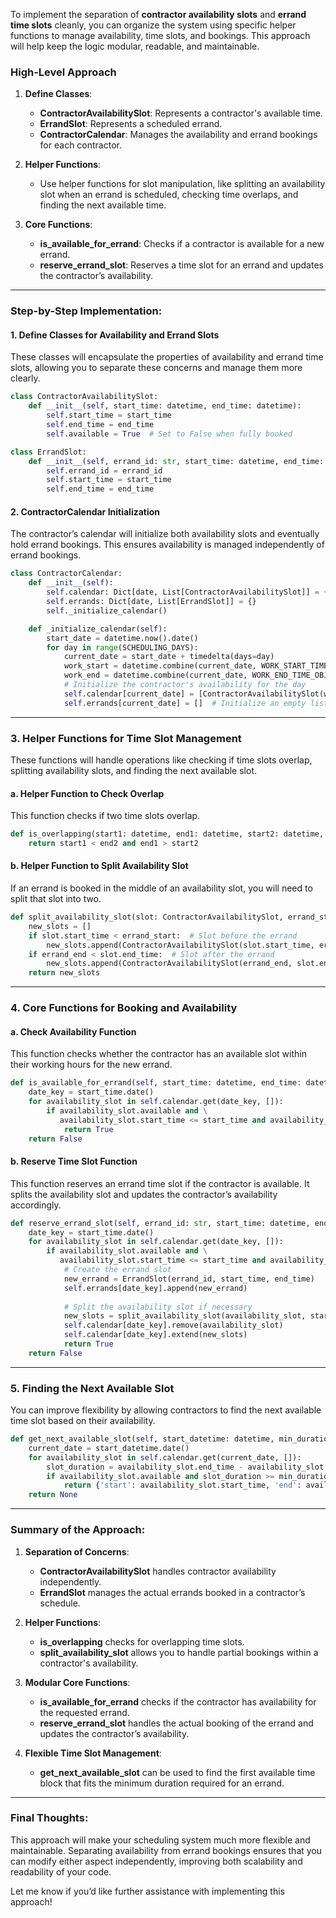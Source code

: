To implement the separation of **contractor availability slots** and **errand time slots** cleanly, you can organize the system using specific helper functions to manage availability, time slots, and bookings. This approach will help keep the logic modular, readable, and maintainable.

### High-Level Approach

1. **Define Classes**:
   - **ContractorAvailabilitySlot**: Represents a contractor's available time.
   - **ErrandSlot**: Represents a scheduled errand.
   - **ContractorCalendar**: Manages the availability and errand bookings for each contractor.

2. **Helper Functions**:
   - Use helper functions for slot manipulation, like splitting an availability slot when an errand is scheduled, checking time overlaps, and finding the next available time.

3. **Core Functions**:
   - **is_available_for_errand**: Checks if a contractor is available for a new errand.
   - **reserve_errand_slot**: Reserves a time slot for an errand and updates the contractor’s availability.

---

### Step-by-Step Implementation:

#### 1. **Define Classes for Availability and Errand Slots**

These classes will encapsulate the properties of availability and errand time slots, allowing you to separate these concerns and manage them more clearly.

```python
class ContractorAvailabilitySlot:
    def __init__(self, start_time: datetime, end_time: datetime):
        self.start_time = start_time
        self.end_time = end_time
        self.available = True  # Set to False when fully booked

class ErrandSlot:
    def __init__(self, errand_id: str, start_time: datetime, end_time: datetime):
        self.errand_id = errand_id
        self.start_time = start_time
        self.end_time = end_time
```

#### 2. **ContractorCalendar Initialization**
The contractor’s calendar will initialize both availability slots and eventually hold errand bookings. This ensures availability is managed independently of errand bookings.

```python
class ContractorCalendar:
    def __init__(self):
        self.calendar: Dict[date, List[ContractorAvailabilitySlot]] = {}
        self.errands: Dict[date, List[ErrandSlot]] = {}
        self._initialize_calendar()

    def _initialize_calendar(self):
        start_date = datetime.now().date()
        for day in range(SCHEDULING_DAYS):
            current_date = start_date + timedelta(days=day)
            work_start = datetime.combine(current_date, WORK_START_TIME_OBJ)
            work_end = datetime.combine(current_date, WORK_END_TIME_OBJ)
            # Initialize the contractor's availability for the day
            self.calendar[current_date] = [ContractorAvailabilitySlot(work_start, work_end)]
            self.errands[current_date] = []  # Initialize an empty list for booked errands
```

---

### 3. **Helper Functions for Time Slot Management**

These functions will handle operations like checking if time slots overlap, splitting availability slots, and finding the next available slot.

#### a. **Helper Function to Check Overlap**
This function checks if two time slots overlap.

```python
def is_overlapping(start1: datetime, end1: datetime, start2: datetime, end2: datetime) -> bool:
    return start1 < end2 and end1 > start2
```

#### b. **Helper Function to Split Availability Slot**
If an errand is booked in the middle of an availability slot, you will need to split that slot into two.

```python
def split_availability_slot(slot: ContractorAvailabilitySlot, errand_start: datetime, errand_end: datetime) -> List[ContractorAvailabilitySlot]:
    new_slots = []
    if slot.start_time < errand_start:  # Slot before the errand
        new_slots.append(ContractorAvailabilitySlot(slot.start_time, errand_start))
    if errand_end < slot.end_time:  # Slot after the errand
        new_slots.append(ContractorAvailabilitySlot(errand_end, slot.end_time))
    return new_slots
```

---

### 4. **Core Functions for Booking and Availability**

#### a. **Check Availability Function**
This function checks whether the contractor has an available slot within their working hours for the new errand.

```python
def is_available_for_errand(self, start_time: datetime, end_time: datetime) -> bool:
    date_key = start_time.date()
    for availability_slot in self.calendar.get(date_key, []):
        if availability_slot.available and \
           availability_slot.start_time <= start_time and availability_slot.end_time >= end_time:
            return True
    return False
```

#### b. **Reserve Time Slot Function**
This function reserves an errand time slot if the contractor is available. It splits the availability slot and updates the contractor’s availability accordingly.

```python
def reserve_errand_slot(self, errand_id: str, start_time: datetime, end_time: datetime) -> bool:
    date_key = start_time.date()
    for availability_slot in self.calendar.get(date_key, []):
        if availability_slot.available and \
           availability_slot.start_time <= start_time and availability_slot.end_time >= end_time:
            # Create the errand slot
            new_errand = ErrandSlot(errand_id, start_time, end_time)
            self.errands[date_key].append(new_errand)
            
            # Split the availability slot if necessary
            new_slots = split_availability_slot(availability_slot, start_time, end_time)
            self.calendar[date_key].remove(availability_slot)
            self.calendar[date_key].extend(new_slots)
            return True
    return False
```

---

### 5. **Finding the Next Available Slot**
You can improve flexibility by allowing contractors to find the next available time slot based on their availability.

```python
def get_next_available_slot(self, start_datetime: datetime, min_duration: timedelta) -> Optional[Dict[str, datetime]]:
    current_date = start_datetime.date()
    for availability_slot in self.calendar.get(current_date, []):
        slot_duration = availability_slot.end_time - availability_slot.start_time
        if availability_slot.available and slot_duration >= min_duration:
            return {'start': availability_slot.start_time, 'end': availability_slot.start_time + min_duration}
    return None
```

---

### Summary of the Approach:
1. **Separation of Concerns**:
   - **ContractorAvailabilitySlot** handles contractor availability independently.
   - **ErrandSlot** manages the actual errands booked in a contractor’s schedule.
   
2. **Helper Functions**:
   - **is_overlapping** checks for overlapping time slots.
   - **split_availability_slot** allows you to handle partial bookings within a contractor's availability.

3. **Modular Core Functions**:
   - **is_available_for_errand** checks if the contractor has availability for the requested errand.
   - **reserve_errand_slot** handles the actual booking of the errand and updates the contractor’s availability.

4. **Flexible Time Slot Management**:
   - **get_next_available_slot** can be used to find the first available time block that fits the minimum duration required for an errand.

---

### Final Thoughts:
This approach will make your scheduling system much more flexible and maintainable. Separating availability from errand bookings ensures that you can modify either aspect independently, improving both scalability and readability of your code.

Let me know if you’d like further assistance with implementing this approach!